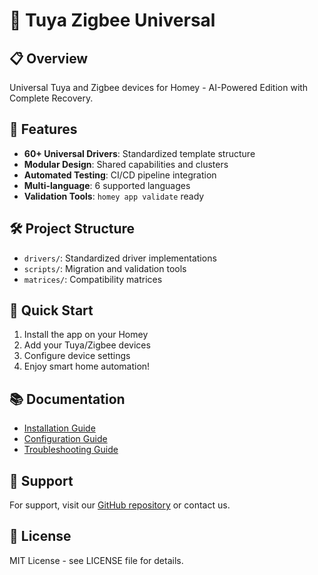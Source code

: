 # 🚀 Tuya Zigbee Universal

## 📋 Overview

Universal Tuya and Zigbee devices for Homey - AI-Powered Edition with Complete Recovery.

## 🔧 Features

- **60+ Universal Drivers**: Standardized template structure
- **Modular Design**: Shared capabilities and clusters
- **Automated Testing**: CI/CD pipeline integration
- **Multi-language**: 6 supported languages
- **Validation Tools**: `homey app validate` ready

## 🛠️ Project Structure

- `drivers/`: Standardized driver implementations
- `scripts/`: Migration and validation tools
- `matrices/`: Compatibility matrices

## 🚀 Quick Start

1. Install the app on your Homey
2. Add your Tuya/Zigbee devices
3. Configure device settings
4. Enjoy smart home automation!

## 📚 Documentation

- [Installation Guide](installation.md)
- [Configuration Guide](configuration.md)
- [Troubleshooting Guide](troubleshooting.md)

## 🤝 Support

For support, visit our [GitHub repository](https://github.com/dlnraja/com.tuya.zigbee) or contact us.

## 📄 License

MIT License - see LICENSE file for details.
